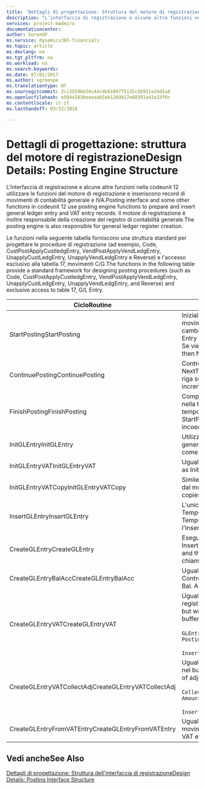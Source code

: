```yaml
---
title: 'Dettagli di progettazione: Struttura del motore di registrazione | Microsoft Docs'
description: "L'interfaccia di registrazione e alcune altre funzioni nella codeunit 12 utilizzare le funzioni del motore di registrazione e inseriscono record di movimenti di contabilità generale e IVA. Il motore di registrazione è inoltre responsabile della creazione del registro di contabilità generale."
services: project-madeira
documentationcenter: 
author: SorenGP
ms.service: dynamics365-financials
ms.topic: article
ms.devlang: na
ms.tgt_pltfrm: na
ms.workload: na
ms.search.keywords: 
ms.date: 07/01/2017
ms.author: sgroespe
ms.translationtype: HT
ms.sourcegitcommit: 2c13559bb3dc44cdb61697f5135c5b931e34d2a8
ms.openlocfilehash: e5044183beeeaab5eb1269b17e60391a43a33f0c
ms.contentlocale: it-it
ms.lasthandoff: 03/22/2018

---
```

# <a name="design-details-posting-engine-structure"></a><span data-ttu-id="7021e-104">Dettagli di progettazione: struttura del motore di registrazione</span><span class="sxs-lookup"><span data-stu-id="7021e-104">Design Details: Posting Engine Structure</span></span>
<span data-ttu-id="7021e-105">L'interfaccia di registrazione e alcune altre funzioni nella codeunit 12 utilizzare le funzioni del motore di registrazione e inseriscono record di movimenti di contabilità generale e IVA.</span><span class="sxs-lookup"><span data-stu-id="7021e-105">Posting interface and some other functions in codeunit 12 use posting engine functions to prepare and insert general ledger entry and VAT entry records.</span></span> <span data-ttu-id="7021e-106">Il motore di registrazione è inoltre responsabile della creazione del registro di contabilità generale.</span><span class="sxs-lookup"><span data-stu-id="7021e-106">The posting engine is also responsible for general ledger register creation.</span></span>  
  
 <span data-ttu-id="7021e-107">Le funzioni nella seguente tabella forniscono una struttura standard per progettare le procedure di registrazione (ad esempio, Code, CustPostApplyCustledgEntry, VendPostApplyVendLedgEntry, UnapplyCustLedgEntry, UnapplyVendLedgEntry e Reverse) e l'accesso esclusivo alla tabella 17, movimenti C/G.</span><span class="sxs-lookup"><span data-stu-id="7021e-107">The functions in the following table provide a standard framework for designing posting procedures (such as Code, CustPostApplyCustledgEntry, VendPostApplyVendLedgEntry, UnapplyCustLedgEntry, UnapplyVendLedgEntry, and Reverse) and exclusive access to table 17, G/L Entry.</span></span>  
  
|<span data-ttu-id="7021e-108">Ciclo</span><span class="sxs-lookup"><span data-stu-id="7021e-108">Routine</span></span>|<span data-ttu-id="7021e-109">Description</span><span class="sxs-lookup"><span data-stu-id="7021e-109">Description</span></span>|  
|-------------|---------------------------------------|  
|<span data-ttu-id="7021e-110">StartPosting</span><span class="sxs-lookup"><span data-stu-id="7021e-110">StartPosting</span></span>|<span data-ttu-id="7021e-111">Inizializza il buffer di registrazione TempGLEntryBuf, blocca le tabelle dei movimenti IVA e C/G e inizializza il periodo contabile, il registro C/G e il tasso di cambio.</span><span class="sxs-lookup"><span data-stu-id="7021e-111">Initializes posting buffer TempGLEntryBuf, locks G/L Entry and VAT Entry tables, and initializes Accounting Period, G/L Register, and Exchange Rate.</span></span> <span data-ttu-id="7021e-112">Se viene chiamato una sola volta, NextEntryNo è 0.</span><span class="sxs-lookup"><span data-stu-id="7021e-112">Should be called only once, then NextEntryNo is 0.</span></span>|  
|<span data-ttu-id="7021e-113">ContinuePosting</span><span class="sxs-lookup"><span data-stu-id="7021e-113">ContinuePosting</span></span>|<span data-ttu-id="7021e-114">Controlla e registra l''IVA ad esigibilità differita dell'incremento NextTransactionNo della transazione precedente e prepara la registrazione della riga successiva.</span><span class="sxs-lookup"><span data-stu-id="7021e-114">Checks and posts unrealized VAT for previous transaction increment NextTransactionNo and prepares post of next line.</span></span>|  
|<span data-ttu-id="7021e-115">FinishPosting</span><span class="sxs-lookup"><span data-stu-id="7021e-115">FinishPosting</span></span>|<span data-ttu-id="7021e-116">Completa la registrazione inserendo i movimenti di C/G dal buffer temporaneo nella tabella di database.</span><span class="sxs-lookup"><span data-stu-id="7021e-116">Completes posting by inserting G/L entries from temporary buffer into database table.</span></span> <span data-ttu-id="7021e-117">Utilizzato sempre insieme a StartPosting.</span><span class="sxs-lookup"><span data-stu-id="7021e-117">Always used together with StartPosting.</span></span> <span data-ttu-id="7021e-118">Verifica la presenza di incoerenze.</span><span class="sxs-lookup"><span data-stu-id="7021e-118">Checks for inconsistencies.</span></span>|  
|<span data-ttu-id="7021e-119">InitGLEntry</span><span class="sxs-lookup"><span data-stu-id="7021e-119">InitGLEntry</span></span>|<span data-ttu-id="7021e-120">Utilizzato per inizializzare nuovo movimento C/G per riga di registrazioni generali.</span><span class="sxs-lookup"><span data-stu-id="7021e-120">Used to initialize new G/L entry for Gen. Jnl Line.</span></span> <span data-ttu-id="7021e-121">Restituisce GLEntry come parametro.</span><span class="sxs-lookup"><span data-stu-id="7021e-121">Returns GLEntry as parameter.</span></span>|  
|<span data-ttu-id="7021e-122">InitGLEntryVAT</span><span class="sxs-lookup"><span data-stu-id="7021e-122">InitGLEntryVAT</span></span>|<span data-ttu-id="7021e-123">Uguale a InitGLEntry, ma assegna anche contropartita e SummarizeVAT.</span><span class="sxs-lookup"><span data-stu-id="7021e-123">Same as InitGLEntry, but also assigns Bal. Account No. and SummarizeVAT.</span></span>|  
|<span data-ttu-id="7021e-124">InitGLEntryVATCopy</span><span class="sxs-lookup"><span data-stu-id="7021e-124">InitGLEntryVATCopy</span></span>|<span data-ttu-id="7021e-125">Simile a InitGLEntryVAT, ma copia anche i dati delle categorie di registrazione dal movimento IVA prima di SummarizeVAT.</span><span class="sxs-lookup"><span data-stu-id="7021e-125">Similar to InitGLEntryVAT, but also copies posting groups data from VAT Entry before SummarizeVAT.</span></span>|  
|<span data-ttu-id="7021e-126">InsertGLEntry</span><span class="sxs-lookup"><span data-stu-id="7021e-126">InsertGLEntry</span></span>|<span data-ttu-id="7021e-127">L'unica funzione che inserisce movimenti C/G nella tabella globale di TempGLEntryBuf.</span><span class="sxs-lookup"><span data-stu-id="7021e-127">The only function that inserts G/L entry into global TempGLEntryBuf table.</span></span> <span data-ttu-id="7021e-128">Utilizzare sempre questa funzione per l'inserimento.</span><span class="sxs-lookup"><span data-stu-id="7021e-128">Always use this function for insert.</span></span>|  
|<span data-ttu-id="7021e-129">CreateGLEntry</span><span class="sxs-lookup"><span data-stu-id="7021e-129">CreateGLEntry</span></span>|<span data-ttu-id="7021e-130">Esegue un InitGLEntry, assegna Importo in valuta addiz. ed esegue InsertGLEntry.</span><span class="sxs-lookup"><span data-stu-id="7021e-130">Performs an InitGLEntry, assigns Additional Currency Amount, and then performs InsertGLEntry.</span></span> <span data-ttu-id="7021e-131">Sostituisce molte righe di codice a una singola chiamata di funzione.</span><span class="sxs-lookup"><span data-stu-id="7021e-131">Replaces several lines of code with a single function call.</span></span>|  
|<span data-ttu-id="7021e-132">CreateGLEntryBalAcc</span><span class="sxs-lookup"><span data-stu-id="7021e-132">CreateGLEntryBalAcc</span></span>|<span data-ttu-id="7021e-133">Uguale a CreateGLEntry, ma assegna anche Tipo contropartita e Contropartita.</span><span class="sxs-lookup"><span data-stu-id="7021e-133">Same as CreateGLEntry, but also assigns Bal. Account Type and Bal. Account No.</span></span>|  
|<span data-ttu-id="7021e-134">CreateGLEntryVAT</span><span class="sxs-lookup"><span data-stu-id="7021e-134">CreateGLEntryVAT</span></span>|<span data-ttu-id="7021e-135">Uguale a CreateGLEntry, ma con elaborazione addizionale delle categorie di registrazione e salvataggio nel buffer temporaneo IVA:</span><span class="sxs-lookup"><span data-stu-id="7021e-135">Same as CreateGLEntry, but with additional processing for posting groups and saving to temporary VAT buffer:</span></span><br /><br /> `GLEntry.CopyPostingGroupsFromDtldCVBuf(DtldCVLedgEntryBuf,GenJnlLine."Gen. Posting Type");`<br /><br /> `InsertVATEntriesFromTemp(DtldCVLedgEntryBuf,GLEntry);`|  
|<span data-ttu-id="7021e-136">CreateGLEntryVATCollectAdj</span><span class="sxs-lookup"><span data-stu-id="7021e-136">CreateGLEntryVATCollectAdj</span></span>|<span data-ttu-id="7021e-137">Uguale a CreateGLEntry, ma con raccolta addizionale di rettifiche e salvataggio nel buffer temporaneo IVA:</span><span class="sxs-lookup"><span data-stu-id="7021e-137">Same as CreateGLEntry, but with additional collection of adjustments and saving to temporary VAT buffer:</span></span><br /><br /> `CollectAdjustment(AdjAmount,GLEntry.Amount,GLEntry."Additional-Currency Amount",OriginalDateSet);`<br /><br /> `InsertVATEntriesFromTemp(DtldCVLedgEntryBuf,GLEntry);`|  
|<span data-ttu-id="7021e-138">CreateGLEntryFromVATEntry</span><span class="sxs-lookup"><span data-stu-id="7021e-138">CreateGLEntryFromVATEntry</span></span>|<span data-ttu-id="7021e-139">Uguale a CreateGLEntry, ma copia anche le categorie di registrazione dal movimento IVA.</span><span class="sxs-lookup"><span data-stu-id="7021e-139">Same as CreateGLEntry, but also copies posting groups from VAT entry.</span></span>|  
  
## <a name="see-also"></a><span data-ttu-id="7021e-140">Vedi anche</span><span class="sxs-lookup"><span data-stu-id="7021e-140">See Also</span></span>  
 [<span data-ttu-id="7021e-141">Dettagli di progettazione: Struttura dell'interfaccia di registrazione</span><span class="sxs-lookup"><span data-stu-id="7021e-141">Design Details: Posting Interface Structure</span></span>](design-details-posting-interface-structure.md)
